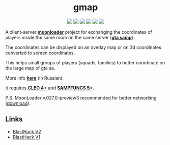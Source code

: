 <h1 align="center">gmap</h1>

<p align="center">

<img src="https://img.shields.io/badge/made%20for-GTA%20SA--MP-blue" >

<img src="https://img.shields.io/badge/Server-Any-red">

<img src="https://img.shields.io/github/languages/top/qrlk/gmap">

<img src="https://img.shields.io/badge/dynamic/json?color=blueviolet&label=users%20%28active%29&query=result&url=http%3A%2F%2Fqrlk.me%2Fdev%2Fmoonloader%2Fusers_active.php%3Fscript%3Dgmap">

<img src="https://img.shields.io/badge/dynamic/json?color=blueviolet&label=users%20%28all%20time%29&query=result&url=http%3A%2F%2Fqrlk.me%2Fdev%2Fmoonloader%2Fusers_all.php%3Fscript%3Dgmap">

<img src="https://img.shields.io/date/1614590942?label=released" >

</p>

A client-server **[moonloader](https://gtaforums.com/topic/890987-moonloader/)** project for exchanging the coordinates of players inside the same room on the same server (**[gta samp](https://sa-mp.com/)**).

The coordinates can be displayed on an overlay map or on 3d coordinates converted to screen coordinates.

This helps small groups of players (squads, families) to better coordinate on the large map of gta sa. 

More info **[here](https://www.blast.hk/threads/-/)** (in Russian).

It requires **[CLEO 4+](http://cleo.li/?lang=ru)** and **[SAMPFUNCS 5+](https://blast.hk/threads/17/)**.

P.S. MoonLoader v.027.0-preview3 recommended for better networking ([download](https://www.blast.hk/threads/13305/post-386466)).

## Links
* [BlastHack V2](https://www.blast.hk/threads/-/)
* [BlastHack V1](https://www.blast.hk/threads/42106/)

